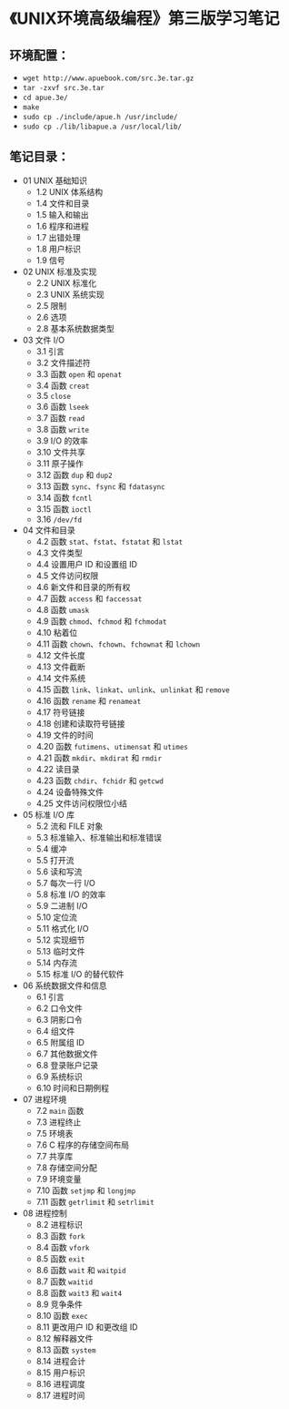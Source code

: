 # 《UNIX环境高级编程》第三版学习笔记

## 环境配置：
- `wget http://www.apuebook.com/src.3e.tar.gz`
- `tar -zxvf src.3e.tar`
- `cd apue.3e/`
- `make`
- `sudo cp ./include/apue.h /usr/include/`
- `sudo cp ./lib/libapue.a /usr/local/lib/`


## 笔记目录：
- 01 UNIX 基础知识
	- 1.2 UNIX 体系结构
	- 1.4 文件和目录
	- 1.5 输入和输出
	- 1.6 程序和进程
	- 1.7 出错处理
	- 1.8 用户标识
	- 1.9 信号
- 02 UNIX 标准及实现
	- 2.2 UNIX 标准化
	- 2.3 UNIX 系统实现
	- 2.5 限制
	- 2.6 选项
	- 2.8 基本系统数据类型
- 03 文件 I/O
	- 3.1 引言
	- 3.2 文件描述符
	- 3.3 函数 `open` 和 `openat`
	- 3.4 函数 `creat`
	- 3.5 `close`
	- 3.6 函数 `lseek`
	- 3.7 函数 `read`
	- 3.8 函数 `write`
	- 3.9 I/O 的效率
	- 3.10 文件共享
	- 3.11 原子操作
	- 3.12 函数 `dup` 和 `dup2`
	- 3.13 函数 `sync`、`fsync` 和 `fdatasync`
	- 3.14 函数 `fcntl`
	- 3.15 函数 `ioctl`
	- 3.16 `/dev/fd`
- 04 文件和目录
	- 4.2 函数 `stat`、`fstat`、`fstatat` 和 `lstat`
	- 4.3 文件类型
	- 4.4 设置用户 ID 和设置组 ID
	- 4.5 文件访问权限
	- 4.6 新文件和目录的所有权
	- 4.7 函数 `access` 和 `faccessat`
	- 4.8 函数 `umask`
	- 4.9 函数 `chmod`、`fchmod` 和 `fchmodat`
	- 4.10 粘着位
	- 4.11 函数 `chown`、`fchown`、`fchownat` 和 `lchown`
	- 4.12 文件长度
	- 4.13 文件截断
	- 4.14 文件系统
	- 4.15 函数 `link`、`linkat`、`unlink`、`unlinkat` 和 `remove`
	- 4.16 函数 `rename` 和 `renameat`
	- 4.17 符号链接
	- 4.18 创建和读取符号链接
	- 4.19 文件的时间
	- 4.20 函数 `futimens`、`utimensat` 和 `utimes`
	- 4.21 函数 `mkdir`、`mkdirat` 和 `rmdir`
	- 4.22 读目录
	- 4.23 函数 `chdir`、`fchidr` 和 `getcwd`
	- 4.24 设备特殊文件
	- 4.25 文件访问权限位小结
- 05 标准 I/O 库
	- 5.2 流和 FILE 对象
	- 5.3 标准输入、标准输出和标准错误
	- 5.4 缓冲
	- 5.5 打开流
	- 5.6 读和写流
	- 5.7 每次一行 I/O
	- 5.8 标准 I/O 的效率
	- 5.9 二进制 I/O
	- 5.10 定位流
	- 5.11 格式化 I/O
	- 5.12 实现细节
	- 5.13 临时文件
	- 5.14 内存流
	- 5.15 标准 I/O 的替代软件
- 06 系统数据文件和信息
	- 6.1 引言
	- 6.2 口令文件
	- 6.3 阴影口令
	- 6.4 组文件
	- 6.5 附属组 ID
	- 6.7 其他数据文件
	- 6.8 登录账户记录
	- 6.9 系统标识
	- 6.10 时间和日期例程
- 07 进程环境
	- 7.2 `main` 函数
	- 7.3 进程终止
	- 7.5 环境表
	- 7.6 C 程序的存储空间布局
	- 7.7 共享库
	- 7.8 存储空间分配
	- 7.9 环境变量
	- 7.10 函数 `setjmp` 和 `longjmp`
	- 7.11 函数 `getrlimit` 和 `setrlimit`
- 08 进程控制
	- 8.2 进程标识
	- 8.3 函数 `fork`
	- 8.4 函数 `vfork`
	- 8.5 函数 `exit`
	- 8.6 函数 `wait` 和 `waitpid`
	- 8.7 函数 `waitid`
	- 8.8 函数 `wait3` 和 `wait4`
	- 8.9 竞争条件
	- 8.10 函数 `exec`
	- 8.11 更改用户 ID 和更改组 ID
	- 8.12 解释器文件
	- 8.13 函数 `system`
	- 8.14 进程会计
	- 8.15 用户标识
	- 8.16 进程调度
	- 8.17 进程时间

